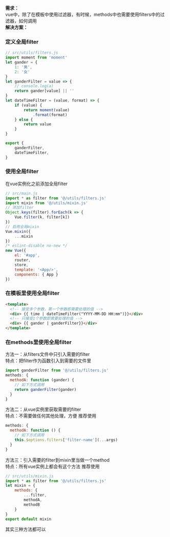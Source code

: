**需求：**  
vue中，除了在模板中使用过滤器，有时候，methods中也需要使用filters中的过滤器，如何调用  
**解决方案：**  
### 定义全局filter
```js
// src/utils/filters.js
import moment from 'moment'
let gander = {
    1: '男',
    2: '女'
}
let ganderFilter = value => {
    // console.log(a)
    return gander[value] || ''
}
let dateTimeFilter = (value, format) => {
    if (value) {
        return moment(value)
            .format(format)
    } else {
        return value
    }
}

export {
    ganderFilter,
    dateTimeFilter,
}
```
### 使用全局filter
在vue实例化之前添加全局filter
```js
// src/main.js
import * as filter from '@/utils/filters.js'
import mixin from '@/utils/mixin.js'
// 添加filter
Object.keys(filter).forEach(k => {
    Vue.filter(k, filter[k])
})
// 启用全局mixin
Vue.mixin({
    ...mixin
})
/* eslint-disable no-new */
new Vue({
    el: '#app',
    router,
    store,
    template: '<App/>',
    components: { App }
})
```
### 在模板里使用全局filter
```html
<template>
  <!-- 接受多个参数，第一个参数即需要处理的值 -->
  <div> {{ time | dateTimeFilter("YYYY-MM-DD HH:mm")}}</div>
  <!-- 只接受1个参数即需要处理的值 -->
  <div> {{ gander | ganderFilter}}</div>
</template>
```
### 在methods里使用全局filter

方法一：从filters文件中只引入需要的filter  
特点：把filter作为函数引入到需要的文件里  
```js
import ganderFilter from '@/utils/filters.js'
methods: {
  methodA: function (gander) {
    // 如下方式调用
    return ganderFilter(gander)
  }
}
```
方法二：从vue实例里获取需要的filter  
特点：不需要做任何其他处理，方便 推荐使用
```js
methods: {
  methodA: function () {
    // 如下方式调用
    this.$options.filters['filter-name'](...args)
  }
}
```
方法三：引入需要的filter到mixin里当做一个method  
特点：所有vue实例上都会有这个方法 推荐使用
```js
// src/utils/mixin.js
import * as filter from '@/utils/filters.js'
let mixin = {
    methods: {
        ...filter,
        methodA,
        methodB
    }
}
export default mixin
```
其实三种方法都可以